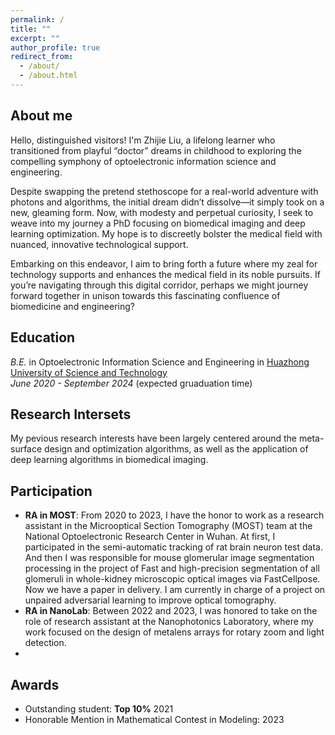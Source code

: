 ```yaml
---
permalink: /
title: ""
excerpt: ""
author_profile: true
redirect_from: 
  - /about/
  - /about.html
---
```


## About me
Hello, distinguished visitors! I'm Zhijie Liu, a lifelong learner who transitioned from playful “doctor” dreams in childhood to exploring the compelling symphony of optoelectronic information science and engineering.

Despite swapping the pretend stethoscope for a real-world adventure with photons and algorithms, the initial dream didn’t dissolve—it simply took on a new, gleaming form. Now, with modesty and perpetual curiosity, I seek to weave into my journey a PhD focusing on biomedical imaging and deep learning optimization. My hope is to discreetly bolster the medical field with nuanced, innovative technological support.

Embarking on this endeavor, I aim to bring forth a future where my zeal for technology supports and enhances the medical field in its noble pursuits. If you’re navigating through this digital corridor, perhaps we might journey forward together in unison towards this fascinating confluence of biomedicine and engineering?

## Education
_B.E._ in Optoelectronic Information Science and Engineering in [Huazhong University of Science and Technology](https://www.hust.edu.cn/)  
_June 2020 - September 2024_ (expected gruaduation time)

## Research Intersets
My pevious research interests have been largely centered around the meta-surface design and optimization algorithms, as well as the application of deep learning algorithms in biomedical imaging.

## Participation
- **RA in MOST**: From 2020 to 2023, I have the honor to work as a research assistant in the Microoptical Section Tomography (MOST) team at the National Optoelectronic Research Center in Wuhan. At first, I participated in the semi-automatic tracking of rat brain neuron test data. And then I was responsible for mouse glomerular image segmentation processing in the project of Fast and high-precision segmentation of all glomeruli in whole-kidney microscopic optical images via FastCellpose. Now we have a paper in delivery. I am currently in charge of a project on unpaired adversarial learning to improve optical tomography.
- **RA in NanoLab**: Between 2022 and 2023, I was honored to take on the role of research assistant at the Nanophotonics Laboratory, where my work focused on the design of metalens arrays for rotary zoom and light detection.
- 
## Awards
- Outstanding student: **Top 10%** 2021
- Honorable Mention in Mathematical Contest in Modeling: 2023
